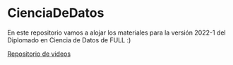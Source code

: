 
# CienciaDeDatos
En este repositorio vamos a alojar los materiales para la versión 2022-1 del Diplomado en Ciencia de Datos de FULL :)

[Repositorio de videos ](https://drive.google.com/drive/folders/1Hs-5GHQnYMFW92zWqBs3CvSwobnUjnrw?usp=sharing)

